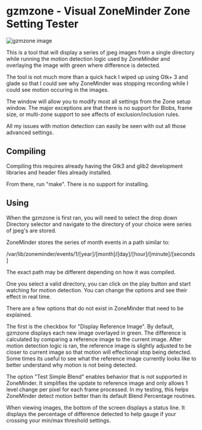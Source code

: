 gzmzone - Visual ZoneMinder Zone Setting Tester
===============================================

![gzmzone image](http://github.com/cbagwell/gzmzone/gzmzone-screenshot.png)

This is a tool that will display a series of jpeg images
from a single directory while running the motion detection
logic used by ZoneMinder and overlaying the image with
green where difference is detected.

The tool is not much more than a quick hack I wiped up
using Gtk+ 3 and glade so that I could see why ZoneMinder
was stopping recording while I could see motion occuring
in the images.

The window will allow you to modify most all settings from
the Zone setup window.  The major exceptions are that there
is no support for Blobs, frame size, or multi-zone support
to see affects of exclusion/inclusion rules.

All my issues with motion detection can easily be seen with out
all those advanced settings.

Compiling
---------

Compiling this requires already having the Gtk3 and glib2
development libraries and header files already installed.

From there, run "make".  There is no support for installing.

Using
-----

When the gzmzone is first ran, you will need to select the
drop down Directory selector and navigate to the directory
of your choice were series of jpeg's are stored.

ZoneMinder stores the series of month events  in a path similar to:

/var/lib/zoneminder/events/1/[year]/[month]/[day]/[hour]/[minute]/[seconds]

The exact path may be different depending on how it was compiled.

One you select a valid directory, you can click on the play button and
start watching for motion detection.  You can change the options and
see their effect in real time.

There are a few options that do not exist in ZoneMinder that need
to be explained.

The first is the checkbox for "Display Reference Image".  By default,
gzmzone displays each new image overlayed in green.  The difference
is calculated by comparing a reference image to the current image.
After motion detection logic is ran, the reference image is slightly
adjusted to be closer to current image so that motion will effectional
stop being detected.  Some times its useful to see what the reference
image currently looks like to better understand why motion is not
being detected.

The option "Test Simple Blend" enables behavior that is not
supported in ZoneMinder.  It simplifies the update to reference image
and only allows 1 level change per pixel for each frame processed.
In my testing, this helps ZoneMinder detect motion better than
its default Blend Percentage routines.

When viewing images, the bottom of the screen displays a status
line.  It displays the percentage of difference detected to help
gauge if your crossing your min/max threshold settings.
